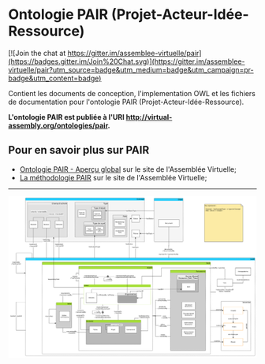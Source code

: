 Ontologie PAIR (Projet-Acteur-Idée-Ressource)
===

[![Join the chat at https://gitter.im/assemblee-virtuelle/pair](https://badges.gitter.im/Join%20Chat.svg)](https://gitter.im/assemblee-virtuelle/pair?utm_source=badge&utm_medium=badge&utm_campaign=pr-badge&utm_content=badge)

Contient les documents de conception, l'implementation OWL et les fichiers de documentation pour l'ontologie PAIR (Projet-Acteur-Idée-Ressource).

**L'ontologie PAIR est publiée à l'URI http://virtual-assembly.org/ontologies/pair.**

## Pour en savoir plus sur PAIR

- [Ontologie PAIR - Aperçu global](https://www.virtual-assembly.org/ontologie-pair/) sur le site de l'Assemblée Virtuelle;
- [La méthodologie PAIR](https://www.virtual-assembly.org/pair-a-pair/) sur le site de l'Assemblée Virtuelle;

---

![](3-Dissemination/Diagrammes-PAIR-Winter-2020/PAIR%20Core%20Subjects-2020-WinterEdition.png)
